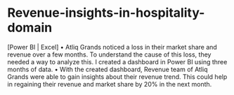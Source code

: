 # Revenue-insights-in-hospitality-domain
[Power BI | Excel]
• Atliq Grands noticed a loss in their market share and revenue over a few months. To understand the cause of 
  this loss, they needed a way to analyze this. I created a dashboard in Power BI using three months of data.
• With the created dashboard, Revenue team of Atliq Grands were able to gain insights about their revenue 
  trend. This could help in regaining their revenue and market share by 20% in the next month.
